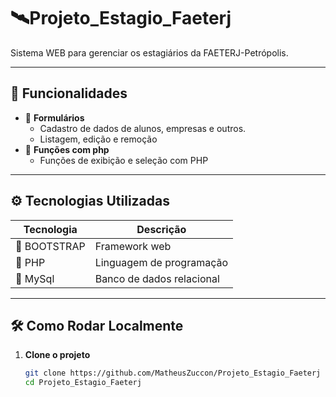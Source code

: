 # 🛰️Projeto_Estagio_Faeterj

Sistema WEB para gerenciar os estagiários da FAETERJ-Petrópolis. 

---

## 📌 Funcionalidades

- 📍 **Formulários**
  - Cadastro de dados de alunos, empresas e outros. 
  - Listagem, edição e remoção
- 🔎 **Funções com php**
  - Funções de exibição e seleção com PHP


---

## ⚙️ Tecnologias Utilizadas

| Tecnologia         | Descrição                                |
|--------------------|--------------------------------------------|
| 📄 BOOTSTRAP       | Framework web                              |
| 📄 PHP             | Linguagem de programação                   |
| 📄 MySql           | Banco de dados relacional                  |

---

## 🛠️ Como Rodar Localmente

1. **Clone o projeto**
   ```bash
   git clone https://github.com/MatheusZuccon/Projeto_Estagio_Faeterj
   cd Projeto_Estagio_Faeterj
